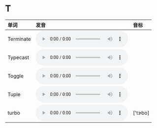 
# T

| 单词  | 发音 | 音标 |
| :-- | :-- | :-- |
| Terminate | <audio :src="$withBase('/audio/Terminate.mp3')" controls="controls" controlslist="nodownload"></audio> |  |
| Typecast | <audio :src="$withBase('/audio/Typecast.mp3')" controls="controls" controlslist="nodownload"></audio> |  |
| Toggle | <audio :src="$withBase('/audio/Toggle.mp3')" controls="controls" controlslist="nodownload"></audio> |  |
| Tuple | <audio :src="$withBase('/audio/Tuple.mp3')" controls="controls" controlslist="nodownload"></audio> |  |
| turbo | <audio :src="$withBase('/audio/turbo.mp3')" controls="controls" controlslist="nodownload"></audio> | ['tɝbo] |
